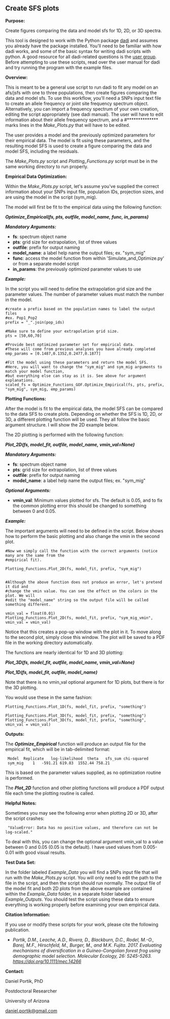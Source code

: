 **Create SFS plots**
---------------------------------

**Purpose:**

Create figures comparing the data and model sfs for 1D, 2D, or 3D spectra.

This tool is designed to work with the Python package [dadi](https://bitbucket.org/gutenkunstlab/dadi) 
and assumes you already have the package installed. You'll need to be familiar with how dadi works, 
and some of the basic syntax for writing dadi scripts with python. A good resource for all dadi-related 
questions is the [user group](https://groups.google.com/forum/#!forum/dadi-user). Before attempting
to use these scripts, read over the user manual for dadi and try running the program with the 
example files.

**Overview:**

This is meant to be a general use script to run dadi to fit any model on an afs/jsfs with one to three populations, then create figures comparing the data and model sfs. To use this workflow, you'll need a SNPs input text file to create an allele frequency or joint site frequency spectrum object. Alternatively, you can import a frequency spectrum of your own creation, editing the script appropriately (see dadi manual). The user will have to edit information about their allele frequency spectrum, and a #************** marks lines in the *Make_Plots.py* that will have to be edited. 

The user provides a model and the previously optimized parameters for their empirical 
data. The model is fit using these parameters, and the resulting model SFS is used to
create a figure comparing the data and model SFS, including the residuals.


The *Make_Plots.py* script and *Plotting_Functions.py* script must be in the same working directory to run properly.

**Empirical Data Optimization:**

Within the *Make_Plots.py* script, let's assume you've supplied the correct information about your SNPs input file, population IDs, projection sizes, and are using the model in the script (sym_mig).

The model will first be fit to the empirical data using the following function:

***Optimize_Empirical(fs, pts, outfile, model_name, func, in_params)***
 
***Mandatory Arguments:***

+ **fs**:  spectrum object name
+ **pts**: grid size for extrapolation, list of three values
+ **outfile**:  prefix for output naming
+ **model_name**: a label help name the output files; ex. "sym_mig"
+ **func**: access the model function from within 'Simulate_and_Optimize.py' or from a separate model script
+ **in_params**: the previously optimized parameter values to use

***Example:***

In the script you will need to define the extrapolation grid size and the parameter values. The 
number of parameter values must match the number in the model. 

    #create a prefix based on the population names to label the output files
    #ex. Pop1_Pop2
    prefix = "_".join(pop_ids)

    #Make sure to define your extrapolation grid size.
    pts = [50,60,70]
    
    #Provide best optimized parameter set for empirical data.
    #These will come from previous analyses you have already completed
	emp_params = [0.1487,0.1352,0.2477,0.1877]
     
    #Fit the model using these parameters and return the model SFS.
	#Here, you will want to change the "sym_mig" and sym_mig arguments to match your model function,
	#but everything else can stay as it is. See above for argument explanations.
	scaled_fs = Optimize_Functions_GOF.Optimize_Empirical(fs, pts, prefix, "sym_mig", sym_mig, emp_params)

	
**Plotting Functions:**

After the model is fit to the empirical data, the model SFS can be compared to the data SFS to create plots.
Depending on whether the SFS is 1D, 2D, or 3D, a different plotting function will be used. They all follow
the basic argument structure. I will show the 2D example below.

The 2D plotting is performed with the following function:

***Plot_2D(fs, model_fit, outfile, model_name, vmin_val=None)***
 
***Mandatory Arguments:***

+ **fs**:  spectrum object name
+ **pts**: grid size for extrapolation, list of three values
+ **outfile**:  prefix for output naming
+ **model_name**: a label help name the output files; ex. "sym_mig"

***Optional Arguments:***

+ **vmin_val**: Minimum values plotted for sfs. The default is 0.05, and to fix the common plotting error this should be changed to something between 0 and 0.05.

***Example:***

The important arguments will need to be defined in the script. Below shows how to perform
the basic plotting and also change the vmin in the second plot. 

    #Now we simply call the function with the correct arguments (notice many are the same from the
    #empirical fit).
    
    Plotting_Functions.Plot_2D(fs, model_fit, prefix, "sym_mig")
    
    
    #Although the above function does not produce an error, let's pretend it did and
    #change the vmin value. You can see the effect on the colors in the plot. We will
    #edit the "model_name" string so the output file will be called something different.
      
    vmin_val = float(0.01)
    Plotting_Functions.Plot_2D(fs, model_fit, prefix, "sym_mig_vmin", vmin_val = vmin_val)
    
Notice that this creates a pop-up window with the plot in it. To move along to the second plot,
simply close this window. The plot will be saved to a PDF file in the working directory automatically.

The functions are nearly identical for 1D and 3D plotting:

***Plot_3D(fs, model_fit, outfile, model_name, vmin_val=None)***

***Plot_1D(fs, model_fit, outfile, model_name)***

Note that there is no vmin_val optional argument for 1D plots, but there is for the 3D plotting.

You would use these in the same fashion:

    Plotting_Functions.Plot_1D(fs, model_fit, prefix, "something")

    Plotting_Functions.Plot_3D(fs, model_fit, prefix, "something")
    Plotting_Functions.Plot_3D(fs, model_fit, prefix, "something", vmin_val = vmin_val)


**Outputs:**

The ***Optimize_Empirical*** function will produce an output file for the empirical fit, which will be in tab-delimited format:

     Model	Replicate	log-likelihood	theta	sfs_sum	chi-squared
     sym_mig	1	-591.21	619.83	1552.44	758.21

This is based on the parameter values supplied, as no optimization routine is performed. 

The ***Plot_2D*** function and other plotting functions will produce a PDF output file each
time the plotting routine is called.


**Helpful Notes:**

 Sometimes you may see the following error when plotting 2D or 3D, after the script crashes:
 
     "ValueError: Data has no positive values, and therefore can not be log-scaled."
 
 To deal with this, you can change the optional argument vmin_val to a value
 between 0 and 0.05 (0.05 is the default). I have used values from 0.005-0.01
 with good visual results.
 

**Test Data Set:**

In the folder labeled *Example_Data* you will find a SNPs input file that will run with the *Make_Plots.py* script.
You will only need to edit the path to the file in the script, and then the script should run normally. The 
output file of the model fit and both 2D plots from the above example are contained within the *Example_Data* folder, in a separate folder labeled *Example_Outputs*.
You should test the script using these data to ensure everything is working properly before examining your own empirical data. 


**Citation Information:**

 If you use or modify these scripts for your work, please cite the following publication.
 
+ *Portik, D.M., Leache, A.D., Rivera, D., Blackburn, D.C., Rodel, M.-O., Barej, M.F., Hirschfeld, M., Burger, M., and M.K. Fujita. 2017. Evaluating mechanisms of diversification in a Guineo-Congolian forest frog using demographic model selection. Molecular Ecology, 26: 5245-5263. https://doi.org/10.1111/mec.14266*


**Contact:**

Daniel Portik, PhD

Postdoctoral Researcher

University of Arizona

daniel.portik@gmail.com

